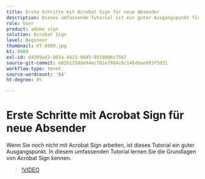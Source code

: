 ```yaml
---
title: Erste Schritte mit Acrobat Sign für neue Absender
description: Dieses umfassende Tutorial ist ein guter Ausgangspunkt für neue Absender in Adobe Sign
role: User
product: adobe sign
solution: Acrobat Sign
level: Beginner
thumbnail: KT-8989.jpg
kt: 8989
exl-id: d4309ad3-003a-4415-9845-8919006c7567
source-git-commit: e02b1250de94ec781e7984c6c146dbae993f5d31
workflow-type: tm+mt
source-wordcount: '64'
ht-degree: 0%

---
```


# Erste Schritte mit Acrobat Sign für neue Absender

Wenn Sie noch nicht mit Acrobat Sign arbeiten, ist dieses Tutorial ein guter Ausgangspunkt. In diesem umfassenden Tutorial lernen Sie die Grundlagen von Acrobat Sign kennen.

>[!VIDEO](https://video.tv.adobe.com/v/337151?hidetitle=true)
